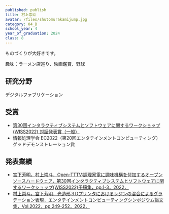 ```yaml
---
published: publish
title: 村上崇斗
avatar: /files/shutomurakamijump.jpg
category: 04_B
school_year: 4
year_of_graduation: 2024
class: 8
---
```

ものづくりが大好きです。

趣味：ラーメン店巡り、映画鑑賞、野球

## **研究分野**

デジタルファブリケーション

## 受賞

* [第30回インタラクティブシステムとソフトウェアに関するワークショップ(WISS2022) 対話発表賞（一般）](https://www.wiss.org/WISS2022/award.html)
* 情報処理学会 EC2022（第20回エンタテインメントコンピューティング） グッドデモンストレーション賞

## **発表業績**

* [宮下芳明，村上崇斗．Open-TTTV:調理家電に調味機構を付加するオープンソースハードウェア，第30回インタラクティブシステムとソフトウェアに関するワークショップ(WISS2022)予稿集，pp.1-3，2022．](https://research.miyashita.com/papers/D265)
* [村上崇斗，宮下芳明．光造形３Dプリンタにおけるレジンの混合によるグラデーション表現，エンタテインメントコンピューティングシンポジウム論文集，Vol.2022，pp.249-252，2022．](https://research.miyashita.com/papers/D261)